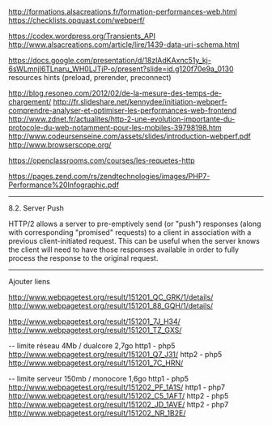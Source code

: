 http://formations.alsacreations.fr/formation-performances-web.html
https://checklists.opquast.com/webperf/

https://codex.wordpress.org/Transients_API
http://www.alsacreations.com/article/lire/1439-data-uri-schema.html

https://docs.google.com/presentation/d/18zlAdKAxnc51y_kj-6sWLmnjl6TLnaru_WH0LJTjP-o/present?slide=id.g120f70e9a_0130
resources hints (preload, prerender, preconnect)


http://blog.resoneo.com/2012/02/de-la-mesure-des-temps-de-chargement/
http://fr.slideshare.net/kennydee/initiation-webperf-comprendre-analyser-et-optimiser-les-performances-web-frontend
http://www.zdnet.fr/actualites/http-2-une-evolution-importante-du-protocole-du-web-notamment-pour-les-mobiles-39798198.htm
http://www.codeursenseine.com/assets/slides/introduction-webperf.pdf
http://www.browserscope.org/

https://openclassrooms.com/courses/les-requetes-http

https://pages.zend.com/rs/zendtechnologies/images/PHP7-Performance%20Infographic.pdf

---
8.2.  Server Push

   HTTP/2 allows a server to pre-emptively send (or "push") responses
   (along with corresponding "promised" requests) to a client in
   association with a previous client-initiated request.  This can be
   useful when the server knows the client will need to have those
   responses available in order to fully process the response to the
   original request.

---
Ajouter liens



http://www.webpagetest.org/result/151201_QC_GRK/1/details/ 
http://www.webpagetest.org/result/151201_88_GQH/1/details/

http://www.webpagetest.org/result/151201_7J_H34/
http://www.webpagetest.org/result/151201_TZ_GXS/

-- limite réseau 4Mb / dualcore 2,7go
http1 - php5 http://www.webpagetest.org/result/151201_Q7_J31/
http2 - php5 http://www.webpagetest.org/result/151201_7C_HRN/


-- limite serveur 150mb / monocore 1,6go
http1 - php5 http://www.webpagetest.org/result/151202_PF_1A1S/
http1 - php7 http://www.webpagetest.org/result/151202_C5_1AFT/
http2 - php5 http://www.webpagetest.org/result/151202_JD_1AVE/
http2 - php7 http://www.webpagetest.org/result/151202_NR_1B2E/
